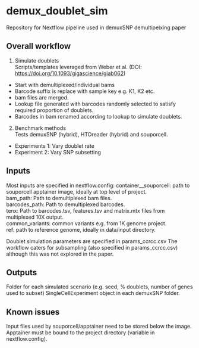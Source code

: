 # demux_doublet_sim

Repository for Nextflow pipeline used in demuxSNP demultipelxing paper

## Overall workflow

1. Simulate doublets  
Scripts/templates leveraged from Weber et al. (DOI: https://doi.org/10.1093/gigascience/giab062)
- Start with demultiplexed/individual bams
- Barcode suffix is replace with sample key e.g. K1, K2 etc.
- bam files are merged.
- Lookup file generated with barcodes randomly selected to satisfy required proportion of doublets.
- Barcodes in bam renamed according to lookup to simulate doublets.  
2. Benchmark methods  
Tests demuxSNP (hybrid), HTOreader (hybrid) and souporcell.
- Experiments 1: Vary doublet rate
- Experiment 2: Vary SNP subsetting

## Inputs

Most inputs are specified in nextflow.config:
    container__souporcell: path to souporcell apptainer image, ideally at top level of project.  
    bam_path: Path to demultiplexed bam files.  
    barcodes_path: Path to demultiplexed barcodes.  
    tenx: Path to barcodes.tsv, features.tsv and matrix.mtx files from multiplexed 10X output.  
    common_variants: common variants e.g. from 1K genome project.  
    ref: path to reference genome, ideally in data/input directory.  

Doublet simulation parameters are specified in params_ccrcc.csv
The workflow caters for subsampling (also specified in params_ccrcc.csv) although this was not explored in the paper.

## Outputs

Folder for each simulated scenario (e.g. seed, % doublets, number of genes used to subset)
SingleCellExperiment object in each demuxSNP folder.

## Known issues

Input files used by souporcell/apptainer need to be stored below the image.
Apptainer must be bound to the project directory (variable in nextflow.config).
